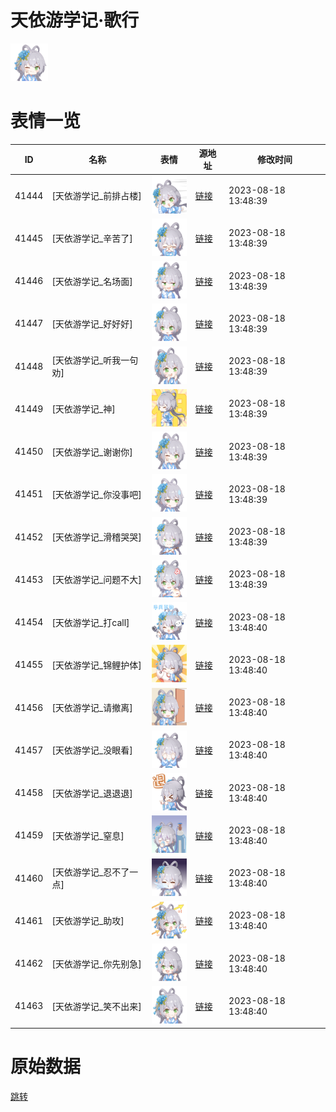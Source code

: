 # 天依游学记·歌行

<img src="./cover.png" height="60" alt="cover" />

# 表情一览

|ID|名称|表情|源地址|修改时间|
|----|----|----|----|----|
|41444|[天依游学记_前排占楼]|<img src="./pic/041444_%5B天依游学记_前排占楼%5D.png" height="60" alt="前排占楼"/>|[链接](https://i0.hdslb.com/bfs/garb/item/4d2426cc6160f9bbb5c0a325e6308369396efe09.png)|2023-08-18 13:48:39|
|41445|[天依游学记_辛苦了]|<img src="./pic/041445_%5B天依游学记_辛苦了%5D.png" height="60" alt="辛苦了"/>|[链接](https://i0.hdslb.com/bfs/garb/item/61f12f5ee4810dd736b84d936c82289194ad77f9.png)|2023-08-18 13:48:39|
|41446|[天依游学记_名场面]|<img src="./pic/041446_%5B天依游学记_名场面%5D.png" height="60" alt="名场面"/>|[链接](https://i0.hdslb.com/bfs/garb/item/1fb99538a71d1709c0615ec353aed1ffe241386a.png)|2023-08-18 13:48:39|
|41447|[天依游学记_好好好]|<img src="./pic/041447_%5B天依游学记_好好好%5D.png" height="60" alt="好好好"/>|[链接](https://i0.hdslb.com/bfs/garb/item/fedee6db0225f0067d0185f21aaecfcb3864f055.png)|2023-08-18 13:48:39|
|41448|[天依游学记_听我一句劝]|<img src="./pic/041448_%5B天依游学记_听我一句劝%5D.png" height="60" alt="听我一句劝"/>|[链接](https://i0.hdslb.com/bfs/garb/item/8c929096433bf2d501c136176054fb93e7fea8c7.png)|2023-08-18 13:48:39|
|41449|[天依游学记_神]|<img src="./pic/041449_%5B天依游学记_神%5D.png" height="60" alt="神"/>|[链接](https://i0.hdslb.com/bfs/garb/item/ce22f493d7a1776fa94fac3cd56bb9e2f01ff5a0.png)|2023-08-18 13:48:39|
|41450|[天依游学记_谢谢你]|<img src="./pic/041450_%5B天依游学记_谢谢你%5D.png" height="60" alt="谢谢你"/>|[链接](https://i0.hdslb.com/bfs/garb/item/2ba27e230149d1edca4fb9b0cdf0494fdf56214c.png)|2023-08-18 13:48:39|
|41451|[天依游学记_你没事吧]|<img src="./pic/041451_%5B天依游学记_你没事吧%5D.png" height="60" alt="你没事吧"/>|[链接](https://i0.hdslb.com/bfs/garb/item/a8a474f6b6f542a08fafe7fc0cf485133b7ef188.png)|2023-08-18 13:48:39|
|41452|[天依游学记_滑稽哭哭]|<img src="./pic/041452_%5B天依游学记_滑稽哭哭%5D.png" height="60" alt="滑稽哭哭"/>|[链接](https://i0.hdslb.com/bfs/garb/item/a388393e880665f112fed7cf20ea0633b3ba1d5f.png)|2023-08-18 13:48:39|
|41453|[天依游学记_问题不大]|<img src="./pic/041453_%5B天依游学记_问题不大%5D.png" height="60" alt="问题不大"/>|[链接](https://i0.hdslb.com/bfs/garb/item/b56e5198ed47f9ee7c1c59f13264fd7c812da79d.png)|2023-08-18 13:48:39|
|41454|[天依游学记_打call]|<img src="./pic/041454_%5B天依游学记_打call%5D.png" height="60" alt="打call"/>|[链接](https://i0.hdslb.com/bfs/garb/item/2393f61d10f6d623559e5ead42dc1d531fa96c70.png)|2023-08-18 13:48:40|
|41455|[天依游学记_锦鲤护体]|<img src="./pic/041455_%5B天依游学记_锦鲤护体%5D.png" height="60" alt="锦鲤护体"/>|[链接](https://i0.hdslb.com/bfs/garb/item/79d62a083a28dc520c0302bcfd725e4049a983b2.png)|2023-08-18 13:48:40|
|41456|[天依游学记_请撤离]|<img src="./pic/041456_%5B天依游学记_请撤离%5D.png" height="60" alt="请撤离"/>|[链接](https://i0.hdslb.com/bfs/garb/item/7f67bf17105db5fe9cabf09c428eb612546a6bd6.png)|2023-08-18 13:48:40|
|41457|[天依游学记_没眼看]|<img src="./pic/041457_%5B天依游学记_没眼看%5D.png" height="60" alt="没眼看"/>|[链接](https://i0.hdslb.com/bfs/garb/item/4bba71caa0a04dd736f23b608491dcd7f57c47fe.png)|2023-08-18 13:48:40|
|41458|[天依游学记_退退退]|<img src="./pic/041458_%5B天依游学记_退退退%5D.png" height="60" alt="退退退"/>|[链接](https://i0.hdslb.com/bfs/garb/item/bbd3efec240fea5eb477ce2ce4757084eba880b1.png)|2023-08-18 13:48:40|
|41459|[天依游学记_窒息]|<img src="./pic/041459_%5B天依游学记_窒息%5D.png" height="60" alt="窒息"/>|[链接](https://i0.hdslb.com/bfs/garb/item/2c43597ca0c1eb48413015d60144e349c564f131.png)|2023-08-18 13:48:40|
|41460|[天依游学记_忍不了一点]|<img src="./pic/041460_%5B天依游学记_忍不了一点%5D.png" height="60" alt="忍不了一点"/>|[链接](https://i0.hdslb.com/bfs/garb/item/384d3912ed955e534057ddcd4075f31bccfa445b.png)|2023-08-18 13:48:40|
|41461|[天依游学记_助攻]|<img src="./pic/041461_%5B天依游学记_助攻%5D.png" height="60" alt="助攻"/>|[链接](https://i0.hdslb.com/bfs/garb/item/b927ab576dbeb7a00d8f9adb7f623c0e7b3a41fa.png)|2023-08-18 13:48:40|
|41462|[天依游学记_你先别急]|<img src="./pic/041462_%5B天依游学记_你先别急%5D.png" height="60" alt="你先别急"/>|[链接](https://i0.hdslb.com/bfs/garb/item/11c56083ecb5cf5988f7ddb5003ef74cd97024c9.png)|2023-08-18 13:48:40|
|41463|[天依游学记_笑不出来]|<img src="./pic/041463_%5B天依游学记_笑不出来%5D.png" height="60" alt="笑不出来"/>|[链接](https://i0.hdslb.com/bfs/garb/item/9c7d2798e24295bd284016f2f776e1c8d8efcab4.png)|2023-08-18 13:48:40|

# 原始数据

[跳转](./raw.json)

